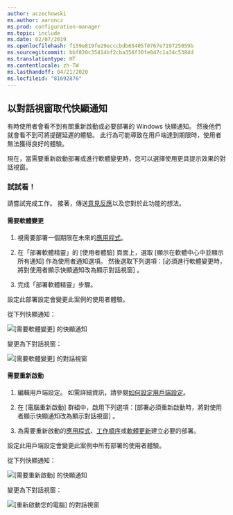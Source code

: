 ```yaml
---
author: aczechowski
ms.author: aaroncz
ms.prod: configuration-manager
ms.topic: include
ms.date: 02/07/2019
ms.openlocfilehash: f159e819fe29ecccbdb65405f0767e719725059b
ms.sourcegitcommit: bbf820c35414bf2cba356f30fe047c1a34c5384d
ms.translationtype: HT
ms.contentlocale: zh-TW
ms.lasthandoff: 04/21/2020
ms.locfileid: "81692876"
---
```

## <a name="replace-toast-notifications-with-dialog-window"></a><a name="bkmk_impact"></a> 以對話視窗取代快顯通知
<!--3555947-->

有時使用者會看不到有關重新啟動或必要部署的 Windows 快顯通知。 然後他們就會看不到可將提醒延遲的體驗。 此行為可能導致在用戶端達到期限時，使用者無法獲得良好的體驗。

現在，當需要重新啟動部署或進行軟體變更時，您可以選擇使用更具提示效果的對話視窗。 


### <a name="try-it-out"></a>試試看！

請嘗試完成工作。 接著，傳送[意見反應](../../../../understand/find-help.md#product-feedback)以及您對於此功能的想法。


#### <a name="software-changes-are-required"></a>需要軟體變更

1. 視需要部署一個期限在未來的[應用程式](../../../../../apps/deploy-use/deploy-applications.md)。  

2. 在「部署軟體精靈」的 [使用者體驗]  頁面上，選取 [顯示在軟體中心中並顯示所有通知]  作為使用者通知選項。 然後選取下列選項：[必須進行軟體變更時，將對使用者顯示快顯通知改為顯示對話視窗]  。  

3. 完成「部署軟體精靈」步驟。

設定此部署設定會變更此案例的使用者體驗。

從下列快顯通知：

![[需要軟體變更] 的快顯通知](../../media/3555947-required-toast.png)  

變更為下對話視窗：

![[需要軟體變更] 的對話視窗](../../media/3555947-required-dialog.png)


#### <a name="restart-required"></a>需要重新啟動

1. 編輯用戶端設定。 如需詳細資訊，請參閱[如何設定用戶端設定](../../../../clients/deploy/configure-client-settings.md)。  

2. 在 [電腦重新啟動]  群組中，啟用下列選項：[部署必須重新啟動時，將對使用者顯示快顯通知改為顯示對話視窗]  。  

3. 為需要重新啟動的[應用程式](../../../../../apps/deploy-use/deploy-applications.md)、[工作順序](../../../../../osd/deploy-use/deploy-a-task-sequence.md)或[軟體更新](../../../../../sum/deploy-use/deploy-software-updates.md)建立必要的部署。  

設定此用戶端設定會變更此案例中所有部署的使用者體驗。

從下列快顯通知：

![[需要重新啟動] 的快顯通知](../../media/3555947-restart-toast.png)  

變更為下對話視窗：

![[重新啟動您的電腦] 的對話視窗](../../media/3555947-restart-dialog.png)

